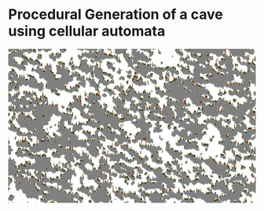 # Procedural Generation of a cave using cellular automata

![cave](https://github.com/berserkingyadis/procedural-generation/blob/master/pics/cave.png)
